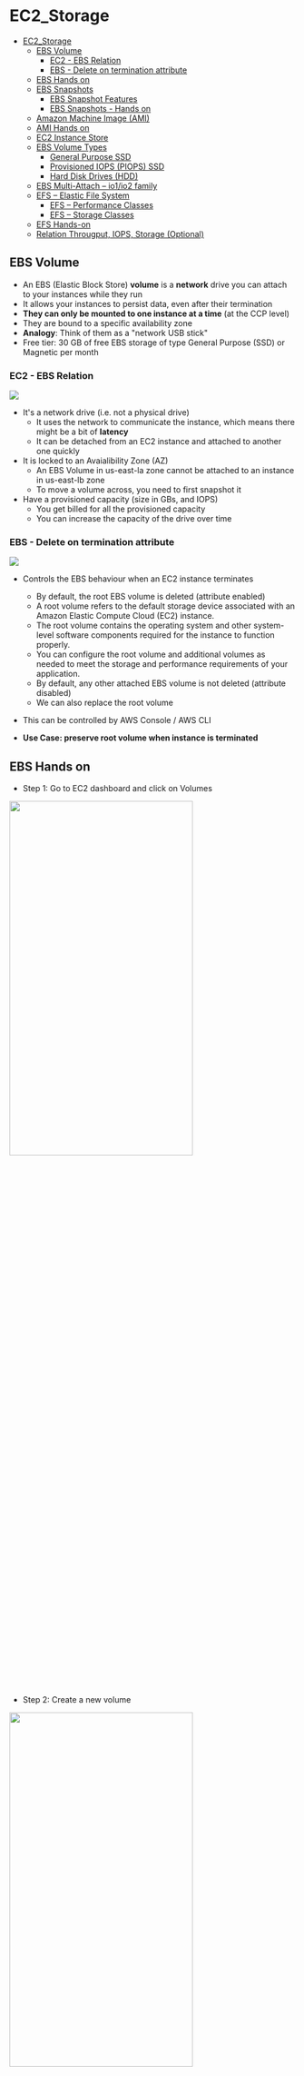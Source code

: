 # EC2_Storage

- [EC2\_Storage](#ec2_storage)
  - [EBS Volume](#ebs-volume)
    - [EC2 - EBS Relation](#ec2---ebs-relation)
    - [EBS - Delete on termination attribute](#ebs---delete-on-termination-attribute)
  - [EBS Hands on](#ebs-hands-on)
  - [EBS Snapshots](#ebs-snapshots)
    - [EBS Snapshot Features](#ebs-snapshot-features)
    - [EBS Snapshots - Hands on](#ebs-snapshots---hands-on)
  - [Amazon Machine Image (AMI)](#amazon-machine-image-ami)
  - [AMI Hands on](#ami-hands-on)
  - [EC2 Instance Store](#ec2-instance-store)
  - [EBS Volume Types](#ebs-volume-types)
    - [General Purpose SSD](#general-purpose-ssd)
    - [Provisioned IOPS (PIOPS) SSD](#provisioned-iops-piops-ssd)
    - [Hard Disk Drives (HDD)](#hard-disk-drives-hdd)
  - [EBS Multi-Attach – io1/io2 family](#ebs-multi-attach--io1io2-family)
  - [EFS – Elastic File System](#efs--elastic-file-system)
    - [EFS – Performance Classes](#efs--performance-classes)
    - [EFS – Storage Classes](#efs--storage-classes)
  - [EFS Hands-on](#efs-hands-on)
  - [Relation Througput, IOPS, Storage (Optional)](#relation-througput-iops-storage-optional)

## EBS Volume
* An EBS (Elastic Block Store) **volume** is a **network** drive you can attach to your instances while they run
* It allows your instances to persist data, even after their termination
* **They can only be mounted to one instance at a time** (at the CCP level)
* They are bound to a specific availability zone
* **Analogy**: Think of them as a "network USB stick"
* Free tier: 30 GB of free EBS storage of type General Purpose (SSD) or Magnetic per month
  
### EC2 - EBS Relation
  ![](Assets/2023-02-13-16-46-11.png)
- It's a network drive (i.e. not a physical drive)
  - It uses the network to communicate the instance, which means there might be a bit of **latency**
  - It can be detached from an EC2 instance and attached to another one quickly
- It is locked to an Avaialibility Zone (AZ)
  - An EBS Volume in us-east-la zone cannot be attached to an instance in us-east-lb zone
  - To move a volume across, you need to first snapshot it
- Have a provisioned capacity (size in GBs, and IOPS)
  - You get billed for all the provisioned capacity
  - You can increase the capacity of the drive over time
  
### EBS - Delete on termination attribute

![](Assets/2023-02-13-16-50-42.png)

* Controls the EBS behaviour when an EC2 instance terminates
  * By default, the root EBS volume is deleted (attribute enabled)
  * A root volume refers to the default storage device associated with an Amazon Elastic Compute Cloud (EC2) instance. 
  * The root volume contains the operating system and other system-level software components required for the instance to function properly.
  * You can configure the root volume and additional volumes as needed to meet the storage and performance requirements of your application.
  * By default, any other attached EBS volume is not deleted (attribute disabled)
  * We can also replace the root volume

* This can be controlled by AWS Console / AWS CLI
* **Use Case: preserve root volume when instance is terminated**

## EBS Hands on

* Step 1: Go to EC2 dashboard and click on Volumes
<img src="https://github.com/abhinav-dholi/AWS-Dev-Associate-Preparation/blob/main/Stephane%20Maarek%20Course/Pictures/ebs_3.png"  width="80%" height="40%">

* Step 2: Create a new volume
<img src="https://github.com/abhinav-dholi/AWS-Dev-Associate-Preparation/blob/main/Stephane%20Maarek%20Course/Pictures/ebs_4.png"  width="80%" height="40%">

* Step 3: Click on the created volume in the volume dashboard and attach it to an instance
<img src="https://github.com/abhinav-dholi/AWS-Dev-Associate-Preparation/blob/main/Stephane%20Maarek%20Course/Pictures/ebs_5.png"  width="80%" height="40%">

* Step 4: Check on the instance page, we have 2 volume attached to it
<img src="https://github.com/abhinav-dholi/AWS-Dev-Associate-Preparation/blob/main/Stephane%20Maarek%20Course/Pictures/ebs_6.png"  width="80%" height="40%">

* Step 5: The first volume has delete on termination attribute so if I terminate the instance the first volume is going to get deletd and the second one will stay available
<img src="https://github.com/abhinav-dholi/AWS-Dev-Associate-Preparation/blob/main/Stephane%20Maarek%20Course/Pictures/ebs_7.png"  width="80%" height="40%">


## EBS Snapshots
* EBS snapshots are point-in-time copies of EBS volumes and are immutable, meaning that they cannot be modified after they are created.
* Not necessary to detach volume to do a snapshot, but recommended
* Can copy snapshots in different **regions**
<img src="https://github.com/abhinav-dholi/AWS-Dev-Associate-Preparation/blob/main/Stephane%20Maarek%20Course/Pictures/ebs_8.png"  width="80%" height="40%">

* We cannot directly use an EBS snapshot from one region to create an EBS volume in another region. **EBS snapshots are region-specific**, which means that they can only be used to create EBS volumes in the same region where the snapshot was taken.
* However, you can copy an EBS snapshot from one region to another and then use the copied snapshot to create a new EBS volume in the target region.
* This way, we can use two identical EBS volumes for two different instances (indirectly using one EBS for >1 instances)
* Snapshots are useful for disaster recovery (can copy a snapshot to different regions)


### EBS Snapshot Features

* **EBS Snapshot Archive**
  * Context: **Archiving** refers to the process of moving data, records, or other information that is no longer actively used, but must be retained for legal, regulatory, or business reasons, from an active storage location to a secondary storage location for long-term preservation. 
  * The goal of archiving is to keep the data safe, secure, and easily accessible, while freeing up space in the primary storage location to improve performance and reduce costs.
  * Move a Snapshot from standard storage tier to an "archive tier" that is 75% cheaper
  * Takes within 24 to 74hrs for restoring the archive

* **Recycling Bin**
  * Setup rules to retain deleted snapshots so you can recover them after an accidental deletion
  * Specify retention (from 1 day to 1 year) - Time period that the resources can be recovered after deletion (Just like recycle bin in windows)

* **Fast Snapshot Restore (FSR)**
  * Force full initialization of snapshot to have no latency on the first use - costly

### EBS Snapshots - Hands on

* Step 1: Go to the volumes dashboard and click on create a snapshot
<img src="https://github.com/abhinav-dholi/AWS-Dev-Associate-Preparation/blob/main/Stephane%20Maarek%20Course/Pictures/ebs_9.png"  width="80%" height="40%">

* Step 2: Give description and create a snapshot
<img src="https://github.com/abhinav-dholi/AWS-Dev-Associate-Preparation/blob/main/Stephane%20Maarek%20Course/Pictures/ebs_10.png"  width="80%" height="40%">

* Step 3: We can copy snapshot into different regions and also create a volume from it in different region
<img src="https://github.com/abhinav-dholi/AWS-Dev-Associate-Preparation/blob/main/Stephane%20Maarek%20Course/Pictures/ebs_11.png"  width="80%" height="40%">

Also try working with the recycling bin

## Amazon Machine Image (AMI)
![](Assets/2023-02-14-20-01-20.png)
- AMI are a customization of an EC2 instance
- You add your own software, configuration, operating system, monitoring…
- Faster boot / configuration time because all your software is pre-packaged
- AMIs are built for a specific AWS Region, they're unique for each AWS Region. You can't launch an EC2 instance using an AMI in another AWS Region, but you can copy the AMI to the target AWS Region and then use it to create your EC2 instances.
- You can launch EC2 instances from:
  - A Public AMI: AWS provided
  - Your own AMI: you make and maintain them yourself
  - An AWS Marketplace AMI: an AMI someone else made (and potentially sells)
- Newly created EC2 instances can take large time to run [User Data](EC2_Basics.md) script and download softwares. But instances created from AMI already contain the software so take less time.
## AMI Hands on
![](Assets/2023-02-14-21-18-42.png)

![](Assets/2023-02-14-21-24-04.png)

![](Assets/2023-02-14-21-29-24.png)

## EC2 Instance Store
- EBS volumes are network drives with good but “limited” performance
- If you need a high-performance hardware disk, use EC2 Instance Store
- Better I/O performance
- EC2 Instance Store lose their storage if they’re stopped (ephemeral)
- Good for buffer / cache / scratch data / temporary content 
- Risk of data loss if hardware fails
- Backups and Replication are your responsibility

## EBS Volume Types
EBS Volumes come in 6 types
- gp2 / gp3 (SSD): General purpose SSD volume that balances price and performance for 
a wide variety of workloads
- io1 / io2 (SSD): Highest-performance SSD volume for mission-critical low-latency or 
high-throughput workloads
- st1 (HDD): Low cost HDD volume designed for frequently accessed, throughput- intensive workloads
- sc1 (HDD): Lowest cost HDD volume designed for less frequently accessed workloads
- EBS Volumes are characterized in Size | Throughput | IOPS (I/O Ops Per Sec)
- When in doubt always consult the AWS documentation – it’s good!
- Only gp2/gp3 and io1/io2 can be used as boot volumes

**EBS Volume Types Use cases:**
### General Purpose SSD
- Cost effective storage, low-latency 
- System boot volumes, Virtual desktops, Development and test environments
- 1 GiB - 16 TiB
- **gp3:**
  - Baseline of 3,000 IOPS and throughput of 125 MiB/s
  - Can increase IOPS up to 16,000 and throughput up to 1000 MiB/s independently
- **gp2:**
  - Small gp2 volumes can burst IOPS to 3,000
  - Size of the volume and IOPS are linked, max IOPS is 16,000
  - 3 IOPS per GB, means at 5,334 GB we are at the max IOPS


### Provisioned IOPS (PIOPS) SSD
- Critical business applications with sustained IOPS performance
- Or applications that need more than 16,000 IOPS
- Great for databases workloads (sensitive to storage perf and consistency)
- **io1/io2** (4 GiB - 16 TiB):
  - Max PIOPS: 64,000 for Nitro EC2 instances & 32,000 for other
  - Can increase PIOPS independently from storage size
  - io2 have more durability and more IOPS per GiB (at the same price as io1)
- **io2 Block Express** (4 GiB – 64 TiB):
  - Sub-millisecond latency
  - Max PIOPS: 256,000 with an IOPS:GiB ratio of 1,000:1
  - Supports EBS Multi-attach 

### Hard Disk Drives (HDD) 
- Cannot be a boot volume 
- 125 GiB to 16 TiB 
-  Throughput Optimized HDD (st1)
-   Big Data, Data Warehouses, Log Processing 
-   Max throughput 500 MiB/s – max IOPS 500 
-   Cold HDD (sc1): 
    -   For data that is infrequently accessed
    -   Scenarios where lowest cost is important 
    -    Max throughput 250 MiB/s – max IOPS 250

## EBS Multi-Attach – io1/io2 family
![](Assets/2023-02-15-20-32-07.png)
- Attach the same EBS volume to multiple EC2 
instances in the same AZ
- Each instance has full read & write permissions 
to the high-performance volume
- Use case:
  - Achieve higher application availability in clustered 
  Linux applications (ex: Teradata)
  - Applications must manage concurrent write 
  operations
  - `Up to 16 EC2 Instances at a time**`
  - Must use a file system that’s cluster-aware (not 
  XFS, EX4, etc…) 
  
## EFS – Elastic File System
- Managed [NFS (network file system)](../../Cloud_Basics.md) that can be mounted on many EC2
- EFS works with EC2 instances in multi-AZ (By default only across different zones in a single region)
- Highly available, scalable, expensive (3x gp2), pay per use
![](Assets/2023-02-15-21-14-40.png)
- Use cases: content management, web serving, data sharing, Wordpress
- Uses NFSv4.1 protocol
- Uses security group to control access to EFS
- Compatible with Linux based AMI (not Windows)
- Encryption at rest using KMS
- POSIX file system (~Linux) that has a standard file API
- File system scales automatically, pay-per-use, no capacity planning!
- Costlier than EBS

### EFS – Performance Classes
- EFS Scale
  - 1000s of concurrent NFS clients, 10 GB+ /s throughput
  - Grow to Petabyte-scale network file system, automatically
- Performance Mode (set at EFS creation time)
  - General Purpose (default) – latency-sensitive use cases (web server, CMS, etc…)
  - Max I/O – higher latency, throughput, highly parallel (big data, media processing) (High Latency)
- Throughput Mode
  - Bursting – 1 TB = 50MiB/s + burst of up to 100MiB/s
  - Provisioned – set your throughput regardless of storage size, ex: 1 GiB/s for 1 TB storage
  - Elastic – automatically scales throughput up or down based on your workloads
    - Up to 3GiB/s for reads and 1GiB/s for writes
    - Used for unpredictable workloads

### EFS – Storage Classes
- **Storage Tiers** 
  - lifecycle management feature – move file after N days
  - Standard: for frequently accessed files
  - Infrequent access (EFS-IA): cost to retrieve files, 
  lower price to store. Enable EFS-IA with a Lifecycle 
  Policy
  ![](Assets/2023-02-15-21-18-37.png)
- **Availability and durability**
  - Standard: Multi-AZ, great for production
  - One Zone: One AZ, great for dev, backup enabled by default, compatible with IA (EFS One Zone-IA)
  - Over 90% in cost savings

## EFS Hands-on 

Open EFS and configure options based on requirements
![](Assets/2023-02-18-11-50-15.png)

![](Assets/2023-02-18-11-50-38.png)

Create a security group with no inbound rules to attach to the mount points
![](Assets/2023-02-18-11-57-54.png)

Now attach this EFS to different isntances at different zones in the same region.

For attaching EFS to 1A zone, set subnet of ec2 to 1A
![](Assets/2023-02-18-12-02-31.png)

Attach EFS, it will automatically created security groups for both efs and the instance for mutual access. Note the mount point path, which will be used in instances.
![](Assets/2023-02-18-12-03-22.png)

Repeat the same for other zones (B)

Connect to both instances and create files and check you must be acessing these files in both instances

## Relation Througput, IOPS, Storage (Optional)
- In AWS, there is a relationship between throughput, IOPS, and storage .

- **IOPS **(Input/Output Operations Per Second) is a measure of the number of read or write operations that can be performed on an EBS volume in a second. 
- **Throughput**, on the other hand, is a measure of the amount of data that can be read or written to an EBS volume in a second, and is typically measured in MB/s.

- The maximum IOPS and throughput that an EBS volume can achieve depend on the volume type and size. In general, larger EBS volumes can achieve higher IOPS and throughput than smaller volumes.

- Additionally, different EBS volume types have different IOPS and throughput limits. For example, the General Purpose SSD (gp2) volume type has a maximum of 16,000 IOPS and 250 MB/s throughput, while the Provisioned IOPS SSD (io1) volume type can provide up to 64,000 IOPS and 1,000 MB/s throughput.

- The storage capacity of an EBS volume also affects its IOPS and throughput performance. As the volume size increases, the number of IOPS that can be sustained by the volume also increases, up to the maximum limit for the volume type. 
- This is because the larger size allows for more parallelism in the I/O operations, enabling the volume to sustain higher IOPS.

- In summary, the relationship between throughput, IOPS, and storage in AWS is that the maximum IOPS and throughput that an EBS volume can achieve depends on the volume type and size, with larger volumes generally able to support higher IOPS and throughput.
-  Additionally, as the storage capacity of an EBS volume increases, its IOPS performance also increases, up to the maximum limit for the volume type.



